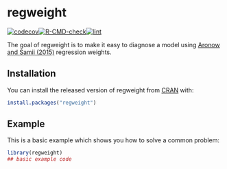 
# regweight

<!-- badges: start -->
[![codecov](https://codecov.io/gh/ddimmery/regweight/branch/main/graph/badge.svg?token=OG7J5YE3JB)](https://codecov.io/gh/ddimmery/regweight)[![R-CMD-check](https://github.com/ddimmery/regweight/actions/workflows/check-full.yaml/badge.svg)](https://github.com/ddimmery/regweight/actions/workflows/check-full.yaml)[![lint](https://github.com/ddimmery/regweight/actions/workflows/lint.yaml/badge.svg)](https://github.com/ddimmery/regweight/actions/workflows/lint.yaml)
<!-- badges: end -->

The goal of regweight is to make it easy to diagnose a model using [Aronow and Samii (2015)](https://onlinelibrary.wiley.com/doi/abs/10.1111/ajps.12185) regression weights.

## Installation

You can install the released version of regweight from [CRAN](https://CRAN.R-project.org) with:

``` r
install.packages("regweight")
```

## Example

This is a basic example which shows you how to solve a common problem:

``` r
library(regweight)
## basic example code
```

